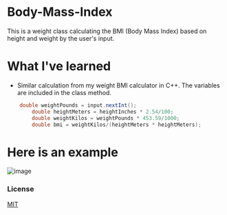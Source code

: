 # Body-Mass-Index
This is a weight class calculating the BMI (Body Mass Index) based on height and weight by the user's input.

# What I've learned
- Similar calculation from my weight BMI calculator in C++. The variables are included in the class method.

```java
    double weightPounds = input.nextInt();
		double heightMeters = heightInches * 2.54/100;
		double weightKilos = weightPounds * 453.59/1000;
		double bmi = weightKilos/(heightMeters * heightMeters);
```

# Here is an example
![image](https://user-images.githubusercontent.com/36749450/94008989-d252e080-fd71-11ea-87df-98117ab2835e.png)

### License
[MIT](https://choosealicense.com/licenses/mit/)
